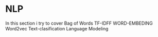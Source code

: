 # NLP 
In this section i try to cover 
Bag of Words
TF-IDFF
WORD-EMBEDING
Word2vec
Text-clasification
Language Modeling
